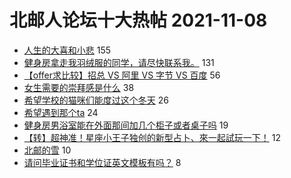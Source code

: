 # 北邮人论坛十大热帖 2021-11-08

- [人生的大喜和小悲](https://bbs.byr.cn/article/WorkLife/1176112) 155
- [健身房拿走我羽绒服的同学，请尽快联系我。](https://bbs.byr.cn/article/Talking/6311184) 131
- [【offer求比较】招总 VS 阿里 VS 字节 VS 百度](https://bbs.byr.cn/article/Job/2146905) 56
- [女生需要的崇拜感是什么](https://bbs.byr.cn/article/Feeling/3180062) 38
- [希望学校的猫咪们能度过这个冬天](https://bbs.byr.cn/article/Picture/3304558) 26
- [希望遇到那个ta](https://bbs.byr.cn/article/Friends/2009618) 24
- [健身房男浴室能在外面那间加几个柜子或者桌子吗](https://bbs.byr.cn/article/Gymnasium/119229) 19
- [【转】超神准！星座小王子独创的新型占卜、來一起試玩一下！](https://bbs.byr.cn/article/Constellations/326533) 12
- [北邮的雪](https://bbs.byr.cn/article/Photo/271427) 10
- [请问毕业证书和学位证英文模板有吗？](https://bbs.byr.cn/article/GoAbroad/380938) 8


